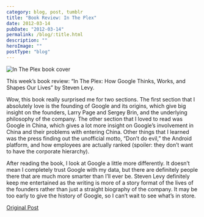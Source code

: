 ```yaml
---
category: blog, post, tumblr
title: "Book Review: In The Plex"
date: 2012-03-14
pubDate: "2012-03-14"
permalink: /blog/:title.html
description: ""
heroImage: ""
postType: "blog"
---
```


![In The Plex book cover](http://68.media.tumblr.com/tumblr_m01fu2QoBe1qz81kho1_500.jpg)

This week’s book review: “In The Plex: How Google Thinks, Works, and Shapes Our Lives” by Steven Levy.

Wow, this book really surprised me for two sections. The first section that I absolutely love is the founding of Google and its origins, which give big insight on the founders, Larry Page and Sergey Brin, and the underlying philosophy of the company. The other section that I loved to read was Google in China, which gives a lot more insight on Google’s involvement in China and their problems with entering China. Other things that I learned was the press finding out the unofficial motto, “Don’t do evil,” the Android platform, and how employees are actually ranked (spoiler: they don’t want to have the corporate hierarchy).

After reading the book, I look at Google a little more differently. It doesn’t mean I completely trust Google with my data, but there are definitely people there that are much more smarter than I’ll ever be. Steven Levy definitely keep me entertained as the writing is more of a story format of the lives of the founders rather than just a straight biography of the company. It may be too early to give the history of Google, so I can’t wait to see what’s in store.

[Original Post](http://jermspeaks.com/post/19294663677/this-weeks-book-review-in-the-plex-how-google)
